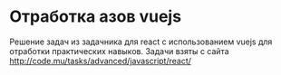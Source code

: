 # Отработка азов vuejs

Решение задач из задачника для react с использованием vuejs для отработки практических навыков.
Задачи взяты с сайта http://code.mu/tasks/advanced/javascript/react/
